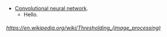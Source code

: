 * [Convolutional neural network](https://en.wikipedia.org/wiki/Convolutional_neural_network).
    - Hello.

###### https://en.wikipedia.org/wiki/Thresholding_(image_processing)
